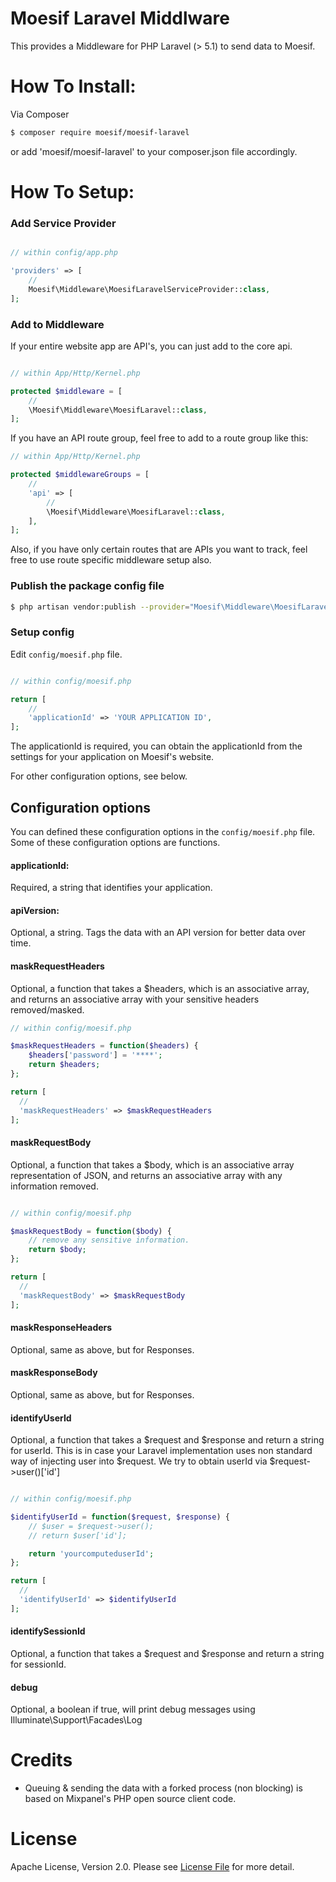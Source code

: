 Moesif Laravel Middlware
=================

This provides a Middleware for PHP Laravel (> 5.1) to send data to Moesif.

How To Install:
=================

Via Composer

```bash
$ composer require moesif/moesif-laravel
```
or add 'moesif/moesif-laravel' to your composer.json file accordingly.

How To Setup:
=============

### Add Service Provider

```php

// within config/app.php

'providers' => [
    //
    Moesif\Middleware\MoesifLaravelServiceProvider::class,
];
```

### Add to Middleware

If your entire website app are API's, you can just add to the core api.

```php

// within App/Http/Kernel.php

protected $middleware = [
    //
    \Moesif\Middleware\MoesifLaravel::class,
];

```

If you have an API route group, feel free to add to a route group like this:

```php
// within App/Http/Kernel.php

protected $middlewareGroups = [
    //
    'api' => [
        //
        \Moesif\Middleware\MoesifLaravel::class,
    ],
];
```

Also, if you have only certain routes that are APIs you want to track, feel free
to use route specific middleware setup also.


### Publish the package config file

```bash
$ php artisan vendor:publish --provider="Moesif\Middleware\MoesifLaravelServiceProvider"
```

### Setup config

Edit `config/moesif.php` file.

```php

// within config/moesif.php

return [
    //
    'applicationId' => 'YOUR APPLICATION ID',
];
```

The applicationId is required, you can obtain the applicationId from the settings for your application on Moesif's website.

For other configuration options, see below.

## Configuration options

You can defined these configuration options in the `config/moesif.php` file. Some of these configuration options are functions.

#### applicationId:

Required, a string that identifies your application.

#### apiVersion:

Optional, a string. Tags the data with an API version for better data over time.

#### maskRequestHeaders

Optional, a function that takes a $headers, which is an associative array, and
returns an associative array with your sensitive headers removed/masked.

```php
// within config/moesif.php

$maskRequestHeaders = function($headers) {
    $headers['password'] = '****';
    return $headers;
};

return [
  //
  'maskRequestHeaders' => $maskRequestHeaders
];
```

#### maskRequestBody

Optional, a function that takes a $body, which is an associative array representation of JSON, and
returns an associative array with any information removed.

```php

// within config/moesif.php

$maskRequestBody = function($body) {
    // remove any sensitive information.
    return $body;
};

return [
  //
  'maskRequestBody' => $maskRequestBody
];
```

#### maskResponseHeaders

Optional, same as above, but for Responses.

#### maskResponseBody

Optional, same as above, but for Responses.

#### identifyUserId

Optional, a function that takes a $request and $response and return a string for userId. This is in case your Laravel implementation uses non standard way of injecting user into $request. We try to obtain userId via $request->user()['id']

```php

// within config/moesif.php

$identifyUserId = function($request, $response) {
    // $user = $request->user();
    // return $user['id'];

    return 'yourcomputeduserId';
};
```

```php
return [
  //
  'identifyUserId' => $identifyUserId
];
```

#### identifySessionId

Optional, a function that takes a $request and $response and return a string for sessionId.

#### debug

Optional, a boolean if true, will print debug messages using Illuminate\Support\Facades\Log


Credits
========

- Queuing & sending the data with a forked process (non blocking) is based on Mixpanel's PHP open source client code.

License
========

Apache License, Version 2.0. Please see [License File](license.md) for more detail.
